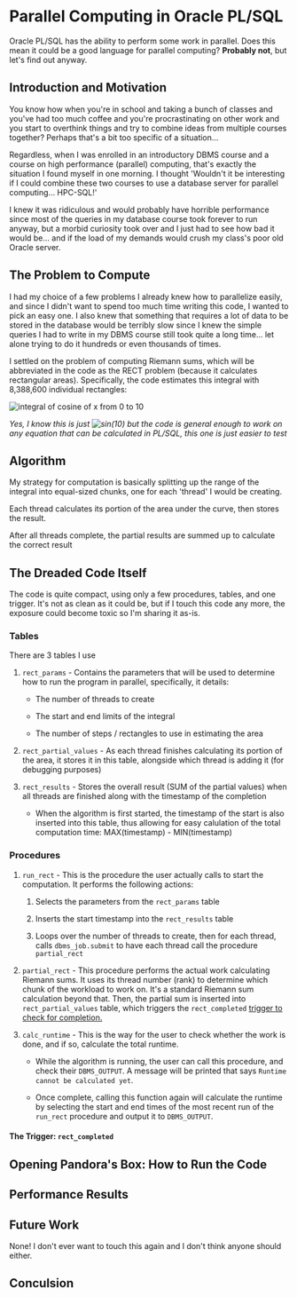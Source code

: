 # Parallel Computing in Oracle PL/SQL

Oracle PL/SQL has the ability to perform some work in parallel.  Does this mean it could be a good language for parallel computing? **Probably not**, but let's find out anyway.

## Introduction and Motivation

You know how when you're in school and taking a bunch of classes and you've had too much coffee and you're procrastinating on other work and you start to overthink things and try to combine ideas from multiple courses together?  Perhaps that's a bit too specific of a situation...

Regardless, when I was enrolled in an introductory DBMS course and a course on high performance (parallel) computing, that's exactly the situation I found myself in one morning.  I thought 'Wouldn't it be interesting if I could combine these two courses to use a database server for parallel computing... HPC-SQL!'

I knew it was ridiculous and would probably have horrible performance since most of the queries in my database course took forever to run anyway, but a morbid curiosity took over and I just had to see how bad it would be... and if the load of my demands would crush my class's poor old Oracle server.

## The Problem to Compute

I had my choice of a few problems I already knew how to parallelize easily, and since I didn't want to spend too much time writing this code, I wanted to pick an easy one.  I also knew that something that requires a lot of data to be stored in the database would be terribly slow since I knew the simple queries I had to write in my DBMS course still took quite a long time... let alone trying to do it hundreds or even thousands of times.

I settled on the problem of computing Riemann sums, which will be abbreviated in the code as the RECT problem (because it calculates rectangular areas). Specifically, the code estimates this integral with 8,388,600 individual rectangles:

![integral of cosine of x from 0 to 10](https://render.githubusercontent.com/render/math?math=%24%5Cint_%7B0%7D%5E10%20cos(x)dx%24)

*Yes, I know this is just ![sin(10)](https://render.githubusercontent.com/render/math?math=sin(10)) but the code is general enough to work on any equation that can be calculated in PL/SQL, this one is  just easier to test*





## Algorithm
My strategy for computation is basically splitting up the range of the integral into equal-sized chunks, one for each 'thread' I would be creating.  

Each thread calculates its portion of the area under the curve, then stores the result.

After all threads complete, the partial results are summed up to calculate the correct result


## The Dreaded Code Itself

The code is quite compact, using only a few procedures, tables, and one trigger.  It's not as clean as it could be, but if I touch this code any more, the exposure could become toxic so I'm sharing it as-is.

### Tables

There are 3 tables I use

1. `rect_params` - Contains the parameters that will be used to determine how to run the program in parallel, specifically, it details:

    - The number of threads to create

    - The start and end limits of the integral

    - The number of steps / rectangles to use in estimating the area

2. `rect_partial_values` - As each thread finishes calculating its portion of the area, it stores it in this table, alongside which thread is adding it (for debugging purposes)
    
3. `rect_results` - Stores the overall result (SUM of the partial values) when all threads are finished along with the timestamp of the completion

    - When the algorithm is first started, the timestamp of the start is also inserted into this table, thus allowing for easy calulation of the total computation time: MAX(timestamp) - MIN(timestamp)

### Procedures

1. `run_rect` - This is the procedure the user actually calls to start the computation.  It performs the following actions: 
    1. Selects the parameters from the `rect_params` table
    
    2. Inserts the start timestamp into the `rect_results` table
    
    3. Loops over the number of threads to create, then for each thread, calls `dbms_job.submit` to have each thread call the procedure `partial_rect`

2. `partial_rect` - This procedure performs the actual work calculating Riemann sums.  It uses its thread number (rank) to determine which chunk of the workload to work on.  It's a standard Riemann sum calculation beyond that.  Then, the partial sum is inserted into `rect_partial_values` table, which triggers the `rect_completed` [trigger to check for completion.](#the-trigger-`rect_completed`)

3. `calc_runtime` -  This is the way for the user to check whether the work is done, and if so, calculate the total runtime.  

    - While the algorithm is running, the user can call this procedure, and check their `DBMS_OUTPUT`.  A message will be printed that says `Runtime cannot be calculated yet`.

    - Once complete, calling this function again will calculate the runtime by selecting the start and end times of the most recent run of the `run_rect` procedure and output it to `DBMS_OUTPUT`.

#### The Trigger: `rect_completed`



## Opening Pandora's Box: How to Run the Code

## Performance Results

## Future Work

None! I don't ever want to touch this again and I don't think anyone should either.

## Conculsion
